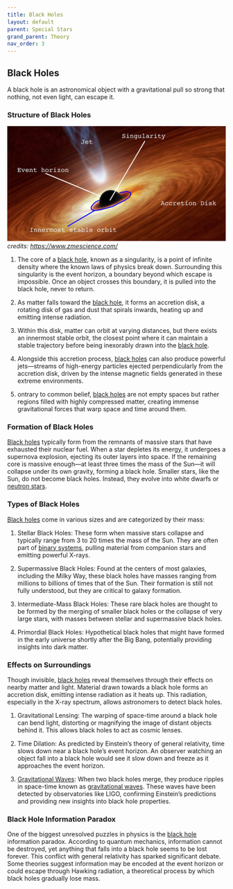 ```yaml
---
title: Black Holes
layout: default
parent: Special Stars
grand_parent: Theory
nav_order: 3
---
```


## Black Holes

A black hole is an astronomical object with a gravitational pull so strong that nothing, not even light, can escape it.

### Structure of Black Holes
![blackhole](../../assets/images/theory/special%20stars/black%20holes/blackhole.jpg)
*credits: https://www.zmescience.com/*

1. The core of a [black hole](#black-holes), known as a singularity, is a point of infinite density where the known laws of physics break down. 
Surrounding this singularity is the event horizon, a boundary beyond which escape is impossible. Once an object crosses this boundary, it is pulled into the black hole, never to return.

2. As matter falls toward the [black hole](#black-holes), it forms an accretion disk, a rotating disk of gas and dust that spirals inwards, heating up and emitting intense radiation. 

3. Within this disk, matter can orbit at varying distances, but there exists an innermost stable orbit, the closest point where it can maintain a stable trajectory before being inexorably drawn into the [black hole](#black-holes).

4. Alongside this accretion process, [black holes](#black-holes) can also produce powerful jets—streams of high-energy particles ejected perpendicularly from the accretion disk, driven by the intense magnetic fields generated in these extreme environments.

5. ontrary to common belief, [black holes](#black-holes) are not empty spaces but rather regions filled with highly compressed matter, creating immense gravitational forces that warp space and time around them.

### Formation of Black Holes

[Black holes](#black-holes) typically form from the remnants of massive stars that have exhausted their nuclear fuel. When a star depletes its energy, it undergoes a supernova explosion, ejecting its outer layers into space. If the remaining core is massive enough—at least three times the mass of the Sun—it will collapse under its own gravity, forming a black hole. Smaller stars, like the Sun, do not become black holes. Instead, they evolve into white dwarfs or [neutron stars](neutron%20stars.html).

### Types of Black Holes

[Black holes](#black-holes) come in various sizes and are categorized by their mass:

1. Stellar Black Holes: These form when massive stars collapse and typically range from 3 to 20 times the mass of the Sun. They are often part of [binary systems](binary%20stars.html), pulling material from companion stars and emitting powerful X-rays.

2. Supermassive Black Holes: Found at the centers of most galaxies, including the Milky Way, these black holes have masses ranging from millions to billions of times that of the Sun. Their formation is still not fully understood, but they are critical to galaxy formation.

3. Intermediate-Mass Black Holes: These rare black holes are thought to be formed by the merging of smaller black holes or the collapse of very large stars, with masses between stellar and supermassive black holes.

4. Primordial Black Holes: Hypothetical black holes that might have formed in the early universe shortly after the Big Bang, potentially providing insights into dark matter.

### Effects on Surroundings

Though invisible, [black holes](#black-holes) reveal themselves through their effects on nearby matter and light. Material drawn towards a black hole forms an accretion disk, emitting intense radiation as it heats up. This radiation, especially in the X-ray spectrum, allows astronomers to detect black holes.

1. Gravitational Lensing: The warping of space-time around a black hole can bend light, distorting or magnifying the image of distant objects behind it. This allows black holes to act as cosmic lenses.

2. Time Dilation: As predicted by Einstein’s theory of general relativity, time slows down near a black hole’s event horizon. An observer watching an object fall into a black hole would see it slow down and freeze as it approaches the event horizon.

3. [Gravitational Waves](../cosmology/gravitational%20waves.html): When two black holes merge, they produce ripples in space-time known as [gravitational waves](../cosmology/gravitational%20waves.html). These waves have been detected by observatories like LIGO, confirming Einstein’s predictions and providing new insights into black hole properties.

### Black Hole Information Paradox

One of the biggest unresolved puzzles in physics is the [black hole](#black-holes) information paradox. According to quantum mechanics, information cannot be destroyed, yet anything that falls into a black hole seems to be lost forever. This conflict with general relativity has sparked significant debate. Some theories suggest information may be encoded at the event horizon or could escape through Hawking radiation, a theoretical process by which black holes gradually lose mass.


